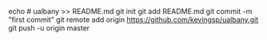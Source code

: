 echo # ualbany >> README.md
git init
git add README.md
git commit -m "first commit"
git remote add origin https://github.com/kevingsp/ualbany.git
git push -u origin master

